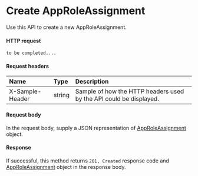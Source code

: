 # Create AppRoleAssignment

Use this API to create a new AppRoleAssignment.
#### HTTP request
```http
to be completed....
```
#### Request headers
| Name       | Type | Description|
|:---------------|:--------|:----------|
| X-Sample-Header  | string  | Sample of how the HTTP headers used by the API could be displayed.|

#### Request body
In the request body, supply a JSON representation of [AppRoleAssignment]('../api/approleassignment.md') object.


#### Response
If successful, this method returns `201, Created` response code and [AppRoleAssignment](../resources/approleassignment.md) object in the response body.
